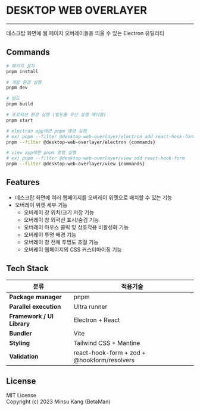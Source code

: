 # DESKTOP WEB OVERLAYER

---

데스크탑 화면에 웹 페이지 오버레이들을 띄울 수 있는 Electron 유틸리티

## Commands

```sh
# 패키지 설치
pnpm install

# 개발 환경 실행
pnpm dev

# 빌드
pnpm build

# 프로덕션 환경 실행 (빌드를 우선 실행 해야함)
pnpm start

# electron app에만 pnpm 명령 실행
# ex) pnpm --filter @desktop-web-overlayer/electron add react-hook-form
pnpm --filter @desktop-web-overlayer/electron {commands}

# view app에만 pnpm 명령 실행
# ex) pnpm --filter @desktop-web-overlayer/view add react-hook-form
pnpm --filter @desktop-web-overlayer/view {commands}
```

## Features

- 데스크탑 화면에 여러 웹페이지를 오버레이 위젯으로 배치할 수 있는 기능
- 오버레이 위젯 세부 기능
  - 오버레이 창 위치/크기 저장 기능
  - 오버레이 창 외곽선 표시/숨김 기능
  - 오버레이 마우스 클릭 및 상호작용 비활성화 기능
  - 오버레이 투명 배경 기능
  - 오버레이 창 전체 투명도 조절 기능
  - 오버레이 웹페이지의 CSS 커스터마이징 기능

## Tech Stack

| 분류                       | 적용기술                                    |
| -------------------------- | ------------------------------------------- |
| **Package manager**        | pnpm                                        |
| **Parallel execution**     | Ultra runner                                |
| **Framework / UI Library** | Electron + React                            |
| **Bundler**                | Vite                                        |
| **Styling**                | Tailwind CSS + Mantine                      |
| **Validation**             | react-hook-form + zod + @hookform/resolvers |

## License

MIT License  
Copyright (c) 2023 Minsu Kang (BetaMan)
